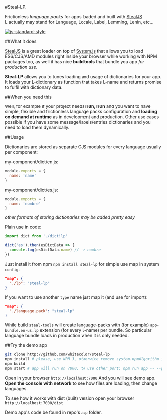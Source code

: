#Steal-LP.

Frictionless *language packs* for apps loaded and built with [StealJS](https://github.com/stealjs/steal)  
L actually may stand for Language, Locale, Label, Lemming, Lenin, etc... 

[![js-standard-style](https://img.shields.io/badge/code%20style-standard-brightgreen.svg)](http://standardjs.com/)

##What it does

[StealJS](https://github.com/stealjs/steal) is a great loader on top of [System.js](https://github.com/systemjs/systemjs)
that allows you to load ES6/CJS/AMD modules right inside your browser while working with NPM packages too, as well it has 
nice **build tools** that bundle you app *for production use*.

**Steal-LP** allows you to tunes loading and usage of dictionaries for your app. It loads your L-dictionary 
as function that takes L-name and returns promise to fulfil with dictionary data.

##When you need this

Well, for example if your project needs **i18n, l10n** and you want to have simple, flexible and frictionless 
language packs configuration and **loading on demand at runtime** as in development and production.
Other use cases possible if you have some message/labels/entries dictionaries and you need to load them dynamically.  

##Usage

Dictionaries are stored as separate CJS modules for every language usually per component:

my-component/dict/en.js:
```javascript
module.exports = {
  name: 'name'
}
```

my-component/dict/es.js:
```javascript
module.exports = {
  name: 'nombre'
}
```

*other formats of storing dictionaries may be added pretty easy*

Plain use in code:
```javascript
import dict from './dict!lp'

dict('es').then(esDictData => {
  console.log(esDictData.name) // -> nombre
})
```
Just install it from npm `npm install steal-lp` for simple use map in system `config`:
```json
"map": {
  "./lp": "steal-lp"
}
```
 
If you want to use another `type` name just map it (and use for import):
```json
"map": {
  "./language.pack": "steal-lp"
}
```
While build `steal-tools` will create language-packs with (for example) `app-bundle.en-us.lp` extension (for every L-name) per bundle. 
So particular language bundle loads in production when it is only needed.

##Try the demo app
 
```bash
git clone http://github.com/whitecolor/steal-lp
npm install # please, use NPM 3, otherwice remove system.npmAlgorithm in package.json
npm build
npm start # app will run on 7000, to use other port: npm run app -- --port 9876
```
Open in your browser `http://localhost:7000`
And you will see demo app.
**Open the console with network** to see how files are loading, then change languages.

To see how it works with dist (built) version open your browser `http://localhost:7000/dist`

Demo app's code be found in repo's `app` folder.